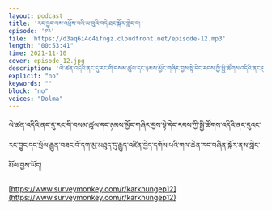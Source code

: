 ```yaml
---
layout: podcast
title: 'རང་བྱུང་ལས་འཕྲོས་པའི་མ་བུའི་བདེ་ཐང་སྐོར་གླེང་བ།'
episode: '༡༢'
file: 'https://d3aq6i4c4ifngz.cloudfront.net/episode-12.mp3'
length: "00:53:41"
time: 2021-11-10
cover: episode-12.jpg
description: 'ལེ་ཚན་འདིའི་ནང་དུ་རང་གི་བསམ་ཚུལ་དང་ཉམས་མྱོང་གཞིར་བྱས་སྟེ་དེང་རབས་ཀྱི་སྤྱི་ཚོགས་འདིའི་ནང་དུའང་རང་བྱུང་དང་སྲོལ་རྒྱུན་བཟང་བོ་དག་མུ་མཐུད་དུ་རྒྱུད་འཛིན་བྱེད་དགོས་པའི་གལ་ཆེན་རང་བཞིན་སྐོར་ནས་གླེང་མོལ་བྱས་ཡོད།'
explicit: "no" 
keywords: ""
block: "no" 
voices: "Dolma"
---
```

ལེ་ཚན་འདིའི་ནང་དུ་རང་གི་བསམ་ཚུལ་དང་ཉམས་མྱོང་གཞིར་བྱས་སྟེ་དེང་རབས་ཀྱི་སྤྱི་ཚོགས་འདིའི་ནང་དུའང་རང་བྱུང་དང་སྲོལ་རྒྱུན་བཟང་བོ་དག་མུ་མཐུད་དུ་རྒྱུད་འཛིན་བྱེད་དགོས་པའི་གལ་ཆེན་རང་བཞིན་སྐོར་ནས་གླེང་མོལ་བྱས་ཡོད།

 
[https://www.surveymonkey.com/r/karkhungep12](https://www.surveymonkey.com/r/karkhungep12)


